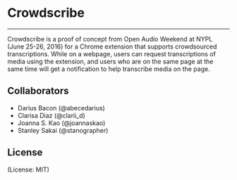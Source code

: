 # Crowdscribe
---

Crowdscribe is a proof of concept from Open Audio Weekend at NYPL (June 25-26, 2016) for a Chrome extension that supports crowdsourced transcriptions. While on a webpage, users can request transcriptions of media using the extension, and users who are on the same page at the same time will get a notification to help transcribe media on the page.

## Collaborators

- Darius Bacon (@abecedarius)
- Clarisa Diaz (@clarii_d)
- Joanna S. Kao (@joannaskao)
- Stanley Sakai (@stanographer)

## License

(License: MIT)
